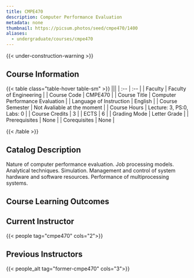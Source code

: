 ```yaml
---
title: CMPE470
description: Computer Performance Evaluation
metadata: none
thumbnail: https://picsum.photos/seed/cmpe470/1400
aliases:
  - undergraduate/courses/cmpe470
---
```


{{< under-construction-warning >}}

## Course Information

<!-- prettier-ignore-start -->
{{< table class="table-hover table-sm" >}}
|||
| :-- | :-- |
| Faculty | Faculty of Engineering |
| Course Code | CMPE470 |
| Course Title | Computer Performance Evaluation |
| Language of Instruction | English |
| Course Semester | Not Avaliable at the moment |
| Course Hours | Lecture: 3, PS:0, Labs: 0 |
| Course Credits | 3 |
| ECTS | 6 |
| Grading Mode | Letter Grade |
| Prerequisites | None |
| Corequisites | None |

{{< /table >}}
<!-- prettier-ignore-end -->


## Catalog Description

Nature of computer performance evaluation. Job processing models. Analytical techniques. Simulation. Management and control of system hardware and software resources. Performance of multiprocessing systems.

## Course Learning Outcomes

## Current Instructor

{{< people tag="cmpe470" cols="2">}}

## Previous Instructors

{{< people_alt tag="former-cmpe470" cols="3">}}
